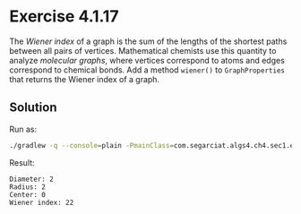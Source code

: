 # Exercise 4.1.17

The *Wiener index* of a graph is the sum of the lengths of the shortest
paths between all pairs of vertices. Mathematical chemists use this
quantity to analyze *molecular graphs*, where vertices correspond to
atoms and edges correspond to chemical bonds. Add a method `wiener()`
to `GraphProperties` that returns the Wiener index of a graph.

## Solution

Run as:

```bash
./gradlew -q --console=plain -PmainClass=com.segarciat.algs4.ch4.sec1.ex17.GraphProperties run --args='algs4-data/tinyCG.txt'
```

Result:

```text
Diameter: 2
Radius: 2
Center: 0
Wiener index: 22
```